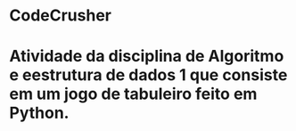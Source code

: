 # CodeCrusher
# Atividade da disciplina de Algoritmo e eestrutura de dados 1 que consiste em um jogo de tabuleiro feito em Python.
